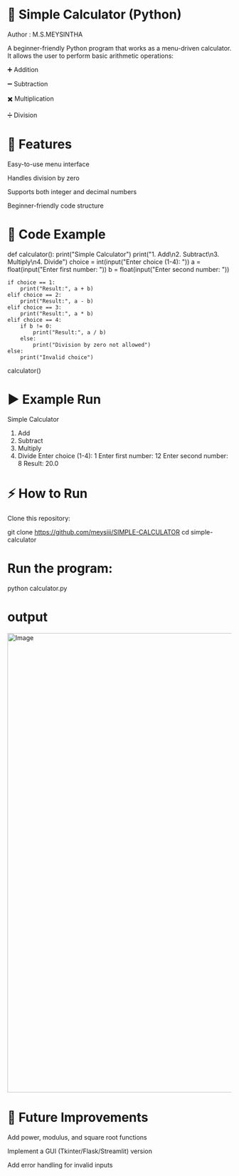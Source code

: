 # 🧮 Simple Calculator (Python)

Author : M.S.MEYSINTHA

A beginner-friendly Python program that works as a menu-driven calculator.
It allows the user to perform basic arithmetic operations:

➕ Addition

➖ Subtraction

✖️ Multiplication

➗ Division

# 📂 Features

Easy-to-use menu interface

Handles division by zero

Supports both integer and decimal numbers

Beginner-friendly code structure

# 📜 Code Example
def calculator():
    print("Simple Calculator")
    print("1. Add\n2. Subtract\n3. Multiply\n4. Divide")
    choice = int(input("Enter choice (1-4): "))
    a = float(input("Enter first number: "))
    b = float(input("Enter second number: "))

    if choice == 1:
        print("Result:", a + b)
    elif choice == 2:
        print("Result:", a - b)
    elif choice == 3:
        print("Result:", a * b)
    elif choice == 4:
        if b != 0:
            print("Result:", a / b)
        else:
            print("Division by zero not allowed")
    else:
        print("Invalid choice")

calculator()

# ▶️ Example Run
Simple Calculator
1. Add
2. Subtract
3. Multiply
4. Divide
Enter choice (1-4): 1
Enter first number: 12
Enter second number: 8
Result: 20.0

# ⚡ How to Run

Clone this repository:

git clone https://github.com/meysiii/SIMPLE-CALCULATOR
cd simple-calculator


# Run the program:

python calculator.py

# output

<img width="1920" height="1030" alt="Image" src="https://github.com/user-attachments/assets/05277d6f-f4e4-4bf6-9033-8151ca3f4f87" />

# 📌 Future Improvements

Add power, modulus, and square root functions

Implement a GUI (Tkinter/Flask/Streamlit) version

Add error handling for invalid inputs
